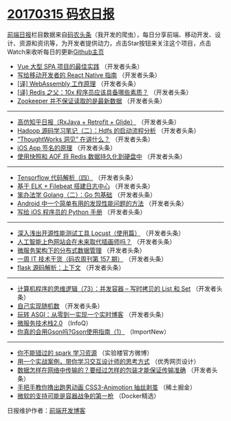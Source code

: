 # [20170315 码农日报](http://hao.caibaojian.com/date/2017/03/15)

[前端日报](http://caibaojian.com/c/news)栏目数据来自[码农头条](http://hao.caibaojian.com/)（我开发的爬虫），每日分享前端、移动开发、设计、资源和资讯等，为开发者提供动力，点击Star按钮来关注这个项目，点击Watch来收听每日的更新[Github主页](https://github.com/kujian/frontendDaily)
* [Vue 大型 SPA 项目的最佳实践](http://hao.caibaojian.com/30129.html) （开发者头条）
* [写给移动开发者的 React Native 指南](http://hao.caibaojian.com/30137.html) （开发者头条）
* [[译] WebAssembly 工作原理](http://hao.caibaojian.com/30147.html) （开发者头条）
* [[译] Redis 之父：10x 程序员应该具备哪些素质？](http://hao.caibaojian.com/30134.html) （开发者头条）
* [Zookeeper 并不保证读取的是最新数据](http://hao.caibaojian.com/30139.html) （开发者头条）

***
* [高仿知乎日报（RxJava + Retrofit + Glide）](http://hao.caibaojian.com/30145.html) （开发者头条）
* [Hadoop 源码学习笔记（二）：Hdfs 的启动流程分析](http://hao.caibaojian.com/30148.html) （开发者头条）
* [“ThoughtWorks 洞见” 在讲什么？](http://hao.caibaojian.com/30149.html) （开发者头条）
* [iOS App 签名的原理](http://hao.caibaojian.com/30128.html) （开发者头条）
* [使用快照和 AOF 将 Redis 数据持久化到硬盘中](http://hao.caibaojian.com/30131.html) （开发者头条）

***
* [Tensorflow 代码解析（四）](http://hao.caibaojian.com/30135.html) （开发者头条）
* [基于 ELK + Filebeat 搭建日志中心](http://hao.caibaojian.com/30136.html) （开发者头条）
* [笨办法学 Golang（二）：Go 包基础](http://hao.caibaojian.com/30138.html) （开发者头条）
* [Android 中一个简单有用的发现性能问题的方法](http://hao.caibaojian.com/30140.html) （开发者头条）
* [写给 iOS 程序员的 Python 手册](http://hao.caibaojian.com/30141.html) （开发者头条）

***
* [深入浅出开源性能测试工具 Locust（使用篇）](http://hao.caibaojian.com/30142.html) （开发者头条）
* [人工智能上色网站会在未来取代插画师吗？](http://hao.caibaojian.com/30146.html) （开发者头条）
* [微服务架构下的分布式数据管理](http://hao.caibaojian.com/30126.html) （开发者头条）
* [一周 IT 技术干货（码农周刊第 157 期）](http://hao.caibaojian.com/30127.html) （开发者头条）
* [flask 源码解析：上下文](http://hao.caibaojian.com/30133.html) （开发者头条）

***
* [计算机程序的思维逻辑（73）：并发容器 &#8211; 写时拷贝的 List 和 Set](http://hao.caibaojian.com/30143.html) （开发者头条）
* [自己实现随机数](http://hao.caibaojian.com/30132.html) （开发者头条）
* [玩转 ASGI：从零到一实现一个实时博客](http://hao.caibaojian.com/30144.html) （开发者头条）
* [微服务技术栈2.0](http://hao.caibaojian.com/30371.html) （InfoQ）
* [你真的会用Gson吗?Gson使用指南（1）](http://hao.caibaojian.com/30378.html) （ImportNew）

***
* [你不能错过的 spark 学习资源](http://hao.caibaojian.com/30412.html) （实验楼官方微博）
* [用一个实战案例，带你学习交互设计师的思考方式](http://hao.caibaojian.com/30421.html) （优秀网页设计）
* [数据怎样在网络中传输的？要经过怎样的包装才能保证传输准确](http://hao.caibaojian.com/30397.html) （开发者头条）
* [手把手教你撸出跑男动画  CSS3-Animotion 抽丝剥茧](http://hao.caibaojian.com/30424.html) （稀土掘金）
* [微软的支持可能是容器战争的第一枪](http://hao.caibaojian.com/30379.html) （Docker精选）

日报维护作者：[前端开发博客](http://caibaojian.com/) 